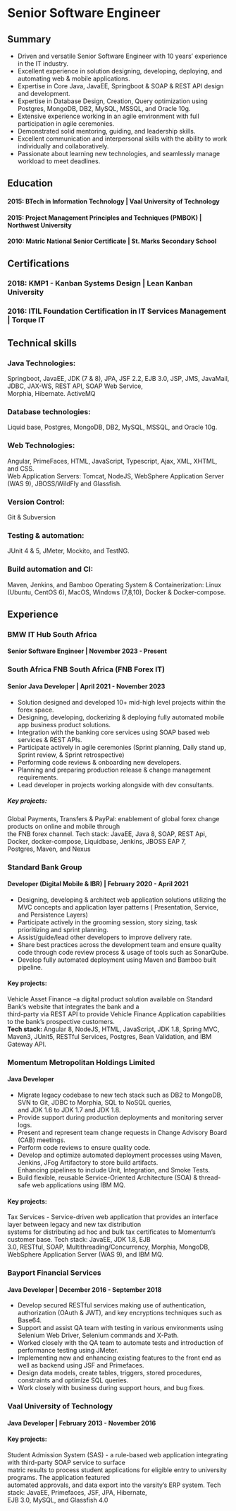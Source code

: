 <!-- Level 3: Add custom code -->

# Senior Software Engineer

## Summary

- Driven and versatile Senior Software Engineer with 10 years’ experience in the IT industry.
- Excellent experience in solution designing, developing, deploying, and automating web & mobile applications.
- Expertise in Core Java, JavaEE, Springboot & SOAP & REST API design and development.
- Expertise in Database Design, Creation, Query optimization using Postgres, MongoDB, DB2, MySQL, MSSQL, and Oracle 10g.
- Extensive experience working in an agile environment with full participation in agile ceremonies.
- Demonstrated solid mentoring, guiding, and leadership skills.
- Excellent communication and interpersonal skills with the ability to work individually and collaboratively.
- Passionate about learning new technologies, and seamlessly manage workload to meet deadlines.

## Education

#### 2015: BTech in Information Technology | Vaal University of Technology

#### 2015: Project Management Principles and Techniques (PMBOK) | Northwest University

#### 2010: Matric National Senior Certificate | St. Marks Secondary School

## Certifications

### 2018: KMP1 - Kanban Systems Design | Lean Kanban University

### 2016: ITIL Foundation Certification in IT Services Management | Torque IT

## Technical skills

### Java Technologies:

Springboot, JavaEE, JDK (7 & 8), JPA, JSF 2.2, EJB 3.0, JSP, JMS, JavaMail, JDBC, JAX-WS, REST API, SOAP Web
Service, <br>
Morphia, Hibernate. ActiveMQ

### Database technologies:

Liquid base, Postgres, MongoDB, DB2, MySQL, MSSQL, and Oracle 10g.

### Web Technologies:

Angular, PrimeFaces, HTML, JavaScript, Typescript, Ajax, XML, XHTML, and CSS.  
Web Application Servers:
Tomcat, NodeJS, WebSphere Application Server (WAS 9), JBOSS/WildFly and Glassfish.

### Version Control:

Git & Subversion

### Testing & automation:

JUnit 4 & 5, JMeter, Mockito, and TestNG.

### Build automation and CI:

Maven, Jenkins, and Bamboo
Operating System & Containerization:
Linux (Ubuntu, CentOS 6), MacOS, Windows (7,8,10), Docker & Docker-compose.

## Experience

### BMW IT Hub South Africa

#### Senior Software Engineer | November 2023 - Present

### South Africa FNB South Africa (FNB Forex IT)

#### Senior Java Developer | April 2021 - November 2023

- Solution designed and developed 10+ mid-high level projects within the forex space. <br>
- Designing, developing, dockerizing & deploying fully automated mobile app business product solutions. <br>
- Integration with the banking core services using SOAP based web services & REST APIs.<br>
- Participate actively in agile ceremonies (Sprint planning, Daily stand up, Sprint review, & Sprint retrospective)<br>
- Performing code reviews & onboarding new developers.<br>
- Planning and preparing production release & change management requirements.<br>
- Lead developer in projects working alongside with dev consultants.<br>

##### Key projects:

Global Payments, Transfers & PayPal: enablement of global forex change products on online and mobile
through <br>
the FNB forex channel. Tech stack: JavaEE, Java 8, SOAP, REST Api, Docker, docker-compose, Liquidbase, Jenkins, JBOSS
EAP 7, <br> Postgres, Maven, and Nexus

### Standard Bank Group

#### Developer (Digital Mobile & IBR) | February 2020 - April 2021

- Designing, developing & architect web application solutions utilizing the MVC concepts and application layer
  patterns (
  Presentation, Service, and Persistence Layers)
- Participate actively in the grooming session, story sizing, task prioritizing and sprint planning.
- Assist/guide/lead other developers to improve delivery rate.
- Share best practices across the development team and ensure quality code through code review process & usage of tools
  such as SonarQube.
- Develop fully automated deployment using Maven and Bamboo built pipeline.

#### Key projects:

Vehicle Asset Finance –a digital product solution available on Standard Bank’s website that integrates the bank and
a <br>
third-party via REST API to provide Vehicle Finance Application capabilities to the bank’s prospective customers. <br>
<b>Tech stack: </b> Angular 8, NodeJS, HTML, JavaScript, JDK 1.8, Spring MVC, Maven3, JUnit5, RESTful Services,
Postgres, Bean
Validation, and IBM Gateway API.

### Momentum Metropolitan Holdings Limited

#### Java Developer

- Migrate legacy codebase to new tech stack such as DB2 to MongoDB, SVN to Git, JDBC to Morphia, SQL to NoSQL
  queries, <br>
  and JDK 1.6 to JDK 1.7 and JDK 1.8.
- Provide support during production deployments and monitoring server logs.
- Present and represent team change requests in Change Advisory Board (CAB) meetings.
- Perform code reviews to ensure quality code.
- Develop and optimize automated deployment processes using Maven, Jenkins, JFog Artifactory to store build
  artifacts. <br>
  Enhancing pipelines to include Unit, Integration, and Smoke Tests.
- Build flexible, reusable Service-Oriented Architecture (SOA) & thread-safe web applications using IBM MQ.

#### Key projects:

Tax Services - Service-driven web application that provides an interface layer between legacy and new tax
distribution <br>
systems for distributing ad hoc and bulk tax certificates to Momentum’s customer base. Tech stack:  JavaEE, JDK 1.8,
EJB <br>
3.0, RESTful, SOAP, Multithreading/Concurrency, Morphia, MongoDB, WebSphere Application Server (WAS 9), and IBM MQ.

### Bayport Financial Services

#### Java Developer | December 2016 - September 2018

- Develop secured RESTful services making use of authentication, authorization (OAuth & JWT), and key encryptions
  techniques such as Base64.
- Support and assist QA team with testing in various environments using Selenium Web Driver, Selenium commands and
  X-Path.
- Worked closely with the QA team to automate tests and introduction of performance testing using JMeter.
- Implementing new and enhancing existing features to the front end as well as backend using JSF and Primefaces.
- Design data models, create tables, triggers, stored procedures, constraints and optimize SQL queries.
- Work closely with business during support hours, and bug fixes.

### Vaal University of Technology

#### Java Developer | February 2013 - November 2016

#### Key projects:

Student Admission System (SAS) - a rule-based web application integrating with third-party SOAP service to surface <br>
matric results to process student applications for eligible entry to university programs. The application featured <br>
automated approvals, and data export into the varsity’s ERP system. Tech stack: JavaEE, Primefaces, JSF, JPA,
Hibernate, <br>
EJB 3.0, MySQL, and Glassfish 4.0


